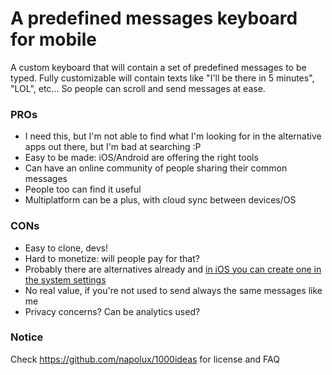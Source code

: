 # A predefined messages keyboard for mobile

A custom keyboard that will contain a set of predefined messages to be typed. Fully customizable will contain texts like "I'll be there in 5 minutes", "LOL", etc... So people can scroll and send messages at ease.

### PROs

* I need this, but I'm not able to find what I'm looking for in the alternative apps out there, but I'm bad at searching :P
* Easy to be made: iOS/Android are offering the right tools
* Can have an online community of people sharing their common messages
* People too can find it useful
* Multiplatform can be a plus, with cloud sync between devices/OS

### CONs

* Easy to clone, devs!
* Hard to monetize: will people pay for that?
* Probably there are alternatives already and [in iOS you can create one in the system settings](http://heresthethingblog.com/2016/01/20/ios-android-create-keyboard-shortcuts/)
* No real value, if you're not used to send always the same messages like me
* Privacy concerns? Can be analytics used?

### Notice

Check https://github.com/napolux/1000ideas for license and FAQ
